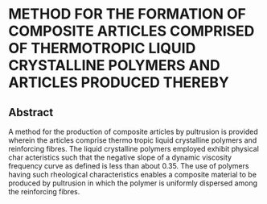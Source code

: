 # METHOD FOR THE FORMATION OF COMPOSITE ARTICLES COMPRISED OF THERMOTROPIC LIQUID CRYSTALLINE POLYMERS AND ARTICLES PRODUCED THEREBY

## Abstract
A method for the production of composite articles by pultrusion is provided wherein the articles comprise thermo tropic liquid crystalline polymers and reinforcing fibres. The liquid crystalline polymers employed exhibit physical char acteristics such that the negative slope of a dynamic viscosity frequency curve as defined is less than about 0.35. The use of polymers having such rheological characteristics enables a composite material to be produced by pultrusion in which the polymer is uniformly dispersed among the reinforcing fibres.